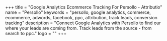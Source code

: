 +++
title = "Google Analytics Ecommerce Tracking For Persollo - Attributio"
name = "Persollo"
keywords = "persollo, google analytics, commerce, ecommerce, adwords, facebook, ppc, attribution, track leads, conversion tracking"
description = "Connect Google Analytics with Persollo to find our where your leads are coming from. Track leads from the source - from search to ppc."
logo = ""
+++
